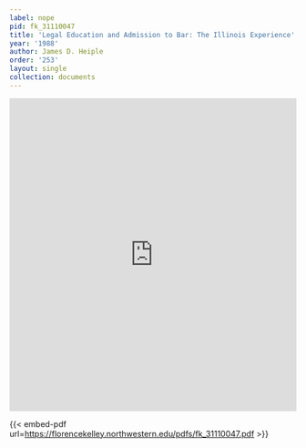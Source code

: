 ```yaml
---
label: nope
pid: fk_31110047
title: 'Legal Education and Admission to Bar: The Illinois Experience'
year: '1988'
author: James D. Heiple
order: '253'
layout: single
collection: documents
---
```

<iframe src="https://northwestern.app.box.com/embed/s/uk2saeak3wttvvbvrth2pd0xrqu3pydo?sortColumn=date&view=list" width="100%" height="550" frameborder="0" allowfullscreen webkitallowfullscreen msallowfullscreen></iframe>


{{< embed-pdf url=https://florencekelley.northwestern.edu/pdfs/fk_31110047.pdf >}}